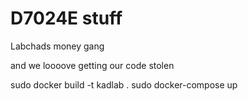 # D7024E stuff
Labchads money gang

and we loooove getting our code stolen

sudo docker build -t kadlab .
sudo docker-compose up